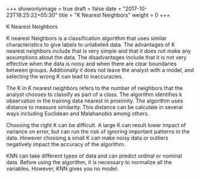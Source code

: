 +++
showonlyimage = true
draft = false
date = "2017-10-23T18:25:22+05:30"
title = "K Nearest Neighbors"
weight = 0
+++

K Nearest Neighbors

K nearest Neighbors is a classification algorithm that uses similar characteristics  to give labels to unlabeled data. The advantages of K nearest neighbors include that is very simple and that it does not make any assumptions about the data. The disadvantages include that it is not very effective when the data is noisy and when there are clear boundaries between groups. Additionally it does not leave the analyst with a model, and selecting the wrong K can lead to inaccuracies.

The K in K nearest neighbors refers to the number of neighbors that the analyst chooses to classify as part of a class. The algorithm identifies k observation in the training data nearest in proximity. The algorithm uses distance to measure similarity. This distance can be calculate in several ways including Euclidean and Malahanobis among others.

Choosing the right K can be difficult. A large K can result lower impact of variance on error, but can run the risk of ignoring important patterns in the data. However choosing a small K can make noisy data or outliers negatively impact the accuracy of the algorithm.

KNN can take different types of data and can predict ordinal or nominal data. Before using the algorithm, it is necessary to normalize all the variables. However, KNN gives you no model.


